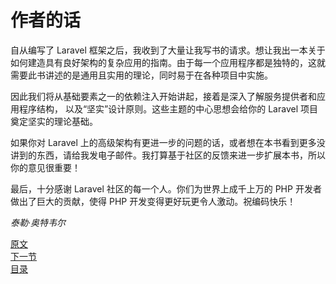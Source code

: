 # 作者的话

自从编写了 Laravel 框架之后，我收到了大量让我写书的请求。想让我出一本关于如何建造具有良好架构的复杂应用的指南。由于每一个应用程序都是独特的，这就需要此书讲述的是通用且实用的理论，同时易于在各种项目中实施。

因此我们将从基础要素之一的依赖注入开始讲起，接着是深入了解服务提供者和应用程序结构， 以及“坚实”设计原则。这些主题的中心思想会给你的 Laravel 项目奠定坚实的理论基础。

如果你对 Laravel 上的高级架构有更进一步的问题的话，或者想在本书看到更多没讲到的东西，请给我发电子邮件。我打算基于社区的反馈来进一步扩展本书，所以你的意见很重要！

最后，十分感谢 Laravel 社区的每一个人。你们为世界上成千上万的 PHP 开发者做出了巨大的贡献，使得 PHP 开发变得更好玩更令人激动。祝编码快乐！

*泰勒·奥特韦尔*

[原文](Author's%20Note.md)  
[下一节](1.%20依赖注入/1.1.%20遇到的问题.md)  
[目录](目录.md)
